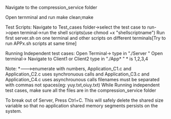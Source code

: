 Navigate to the compression_service folder

Open ternminal and run make clean;make

Test Scripts:
	Navigate to Test_cases folder->select the test case to run->open terminal->run the shell scripts(use chmod +x "shellscriptname")
	Run first server.sh on one terminal and other scripts on different terminals[Try to run APPx.sh scripts at same time]

Running Independent test cases:
	Open Terminal-> type in "./Server <specify the max size of shared memory>"
	Open terminal-> Navigate to Client1 or Client2 type in "./App* <filenames>"
	* is 1,2,3,4

Note:
*--->enumerate with numbers, Application_C1.c and Application_C2.c uses synchronuous calls and Application_C3.c and Application_C4.c uses asynchrounous calls
filenames must be separated with commas not spaces(eg: yuy.txt,oiuy.txt)
While Running independent test cases, make sure all the files are in the compression_service folder


To break out of Server, Press Ctrl+C. This will safely delete the shared size variable so that no application shared memory segments persists on the system.  
